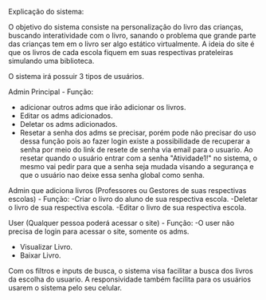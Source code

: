 Explicação do sistema:

O objetivo do sistema consiste na personalização do livro das crianças, buscando interatividade com o livro, sanando o problema que grande parte das crianças tem em o livro ser algo estático virtualmente. 
A ideia do site é que os livros de cada escola fiquem em suas respectivas prateleiras simulando uma biblioteca.


O sistema irá possuir 3 tipos de usuários.

Admin Principal - Função:
- adicionar outros adms que irão adicionar os livros.
- Editar os adms adicionados.
- Deletar os adms adicionados.
- Resetar a senha dos adms se precisar, porém pode não precisar do uso dessa função pois ao fazer login existe a possibilidade de recuperar a senha por meio do link de resete de senha via email para o usuario. Ao resetar quando o usuário entrar com a senha "Atividade1!" no sistema, o mesmo vai pedir para que a senha seja mudada visando a segurança e que o usuário nao deixe essa senha global como senha.

Admin que adiciona livros (Professores ou Gestores de suas respectivas escolas) - Função:
-Criar o livro do aluno de sua respectiva escola.
-Deletar o livro de sua respectiva escola.
-Editar o livro de sua respectiva escola.

User (Qualquer pessoa poderá acessar o site) - Função:
-O user não precisa de login para acessar o site, somente os adms.
- Visualizar Livro.
- Baixar Livro.


Com os filtros e inputs de busca, o sistema visa facilitar a busca dos livros da escolha do usuario.
A responsividade também facilita para os usuários usarem o sistema pelo seu celular.

